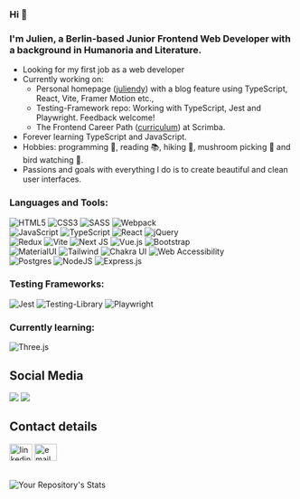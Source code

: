 ### Hi 👋
   
### I'm Julien, a Berlin-based Junior Frontend Web Developer with a background in Humanoria and Literature.
- Looking for my first job as a web developer 
- Currently working on: 
   + Personal homepage ([juliendy](https://juliendy.dev)) with a blog feature using TypeScript, React, Vite, Framer Motion etc.,
   + Testing-Framework repo: Working with TypeScript, Jest and Playwright. Feedback welcome!
   + The Frontend Career Path ([curriculum](https://scrimba.com/learn/frontend)) at Scrimba. 
- Forever learning TypeScript and JavaScript.
- Hobbies: programming 👾, reading 📚, hiking 🥾, mushroom picking 🍄 and bird watching 🦜.  
- Passions and goals with everything I do is to create beautiful and clean user interfaces.<br/>
### Languages and Tools:
![HTML5](https://img.shields.io/badge/html5-%23E34F26.svg?style=for-the-badge&logo=html5&logoColor=white)
![CSS3](https://img.shields.io/badge/css3-%231572B6.svg?style=for-the-badge&logo=css3&logoColor=white)
![SASS](https://img.shields.io/badge/SASS-hotpink.svg?style=for-the-badge&logo=SASS&logoColor=white)
![Webpack](https://img.shields.io/badge/webpack-%238DD6F9.svg?style=for-the-badge&logo=webpack&logoColor=black)
<br/>
![JavaScript](https://img.shields.io/badge/javascript-%23323330.svg?style=for-the-badge&logo=javascript&logoColor=%23F7DF1E)
![TypeScript](https://img.shields.io/badge/typescript-%23007ACC.svg?style=for-the-badge&logo=typescript&logoColor=white)
![React](https://img.shields.io/badge/react-%2320232a.svg?style=for-the-badge&logo=react&logoColor=%2361DAFB)
![jQuery](https://img.shields.io/badge/jquery-%230769AD.svg?style=for-the-badge&logo=jquery&logoColor=white)
<br/>
![Redux](https://img.shields.io/badge/redux-%23593d88.svg?style=for-the-badge&logo=redux&logoColor=white)
![Vite](https://img.shields.io/static/v1?style=for-the-badge&message=Vite&color=646CFF&logo=Vite&logoColor=FFFFFF&label=)
![Next JS](https://img.shields.io/badge/Next-black?style=for-the-badge&logo=next.js&logoColor=white)
![Vue.js](https://img.shields.io/badge/vuejs-%2335495e.svg?style=for-the-badge&logo=vuedotjs&logoColor=%234FC08D)
![Bootstrap](https://img.shields.io/static/v1?style=for-the-badge&message=Bootstrap&color=7952B3&logo=Bootstrap&logoColor=FFFFFF&label=)
<br/>
![MaterialUI](https://img.shields.io/badge/Material%20UI-007FFF?style=for-the-badge&logo=mui&logoColor=white)
![Tailwind](https://img.shields.io/badge/Tailwind-38B2AC?style=for-the-badge&logo=tailwind-css&logoColor=white)
![Chakra UI](https://img.shields.io/static/v1?style=for-the-badge&message=Chakra+UI&color=319795&logo=Chakra+UI&logoColor=FFFFFF&label=)
![Web Accessibility](https://img.shields.io/badge/Web_Accessibility-59666C?style=for-the-badge&logoColor=FFFFFF")
<br/>
![Postgres](https://img.shields.io/badge/postgres-%23316192.svg?style=for-the-badge&logo=postgresql&logoColor=white)
![NodeJS](https://img.shields.io/badge/node.js-6DA55F?style=for-the-badge&logo=node.js&logoColor=white)
![Express.js](https://img.shields.io/badge/express.js-%23404d59.svg?style=for-the-badge&logo=express&logoColor=%2361DAFB)
  <br/>
  ### Testing Frameworks:
![Jest](https://img.shields.io/badge/-jest-%23C21325?style=for-the-badge&logo=jest&logoColor=white)
![Testing-Library](https://img.shields.io/badge/-TestingLibrary-%23E33332?style=for-the-badge&logo=testing-library&logoColor=white)
![Playwright](https://img.shields.io/static/v1?style=for-the-badge&message=Playwright&color=2EAD33&logo=Playwright&logoColor=FFFFFF&label=)
  <br/>
  ### Currently learning:
![Three.js](https://img.shields.io/static/v1?style=for-the-badge&message=Three.js&color=000000&logo=Three.js&logoColor=FFFFFF&label=)
  <br/>
  ## Social Media
  <a href="https://twitter.com/eggsandbread"  target="_blank"> <img src="https://img.shields.io/badge/Twitter-0088FF?style=for-the-badge&logo=Google-chrome&logoColor=white" /></a>  <a href="https://www.instagram.com/pratertell/"  target="_blank"><img src="https://img.shields.io/badge/Instagram-EA4C89?style=for-the-badge&logo=instagram&logoColor=white" /></a>
   <br/>
  ## Contact details
  <a href="https://www.linkedin.com/in/julien-yasar-396911235/" target="blank"><img align="center" src="https://cdn.jsdelivr.net/npm/simple-icons@3.0.1/icons/linkedin.svg" alt="linkedin" height="30" width="40" /></a>
<a href="mailto:julien.yasar@gmail.com" target="blank"><img align="center" src="https://cdn.jsdelivr.net/npm/simple-icons@3.0.1/icons/mail-dot-ru.svg" alt="email" height="30" width="40" /></a>
   <br/>
<br/> 
  <br/>
![Your Repository's Stats](https://github-readme-stats.vercel.app/api/top-langs/?username=juliendy&theme=blue-white)
